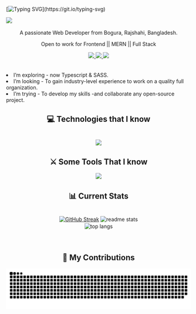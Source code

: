 

[![Typing SVG](https://readme-typing-svg.demolab.com?font=Fira+code&weight=800&size=23&pause=1000&color=C11BF7&center=true&random=false&width=435&lines=Hi+there+%F0%9F%91%8B;I'm+Shahin+Sadik!)](https://git.io/typing-svg)


<a  href="https://www.linkedin.com/in/shahinsadik/">
<img src="https://github.com/shahinsadik/shahinsadik/blob/main/banner.gif" />
</a>


<p align="center">A passionate Web Developer from Bogura, Rajshahi, Bangladesh.</p>
<p align="center"> Open to work for Frontend || MERN || Full Stack  </p> 

<div align="center" align="center"> 
  <a href="mailto:shahinsadik@gmail.com">
    <img src="https://img.shields.io/badge/Gmail-333333?style=for-the-badge&logo=gmail&logoColor=red" />
  </a>
  <a href="https://linkedin.com/in/shahinsadik" target="_blank">
    <img src="https://img.shields.io/badge/LinkedIn-0077B5?style=for-the-badge&logo=linkedin&logoColor=white" target="_blank" />
  </a>
  <a href="https://salesp07.github.io" target="_blank">
     <img src="https://img.shields.io/badge/Portfolio-FF5722?style=for-the-badge&logo=todoist&logoColor=white" target="_blank" /> <!-- sqlite, safari, google-chrome are other good icon options -->
  </a>
</div> <br/><br/>
<li>I’m exploring - now Typescript & SASS.</li>
<li>I’m looking - To gain industry-level experience to work on a quality full organization.</li>
<li>I’m trying - To develop my skills -and collaborate any open-source project.</li>


<h2 align="center">💻 Technologies that I know</h2>

<br/>
<div align="center">
    <img src="https://skillicons.dev/icons?i=html,css,tailwind,react,javascript,nextjs,nodejs,express,firebase,mongodb," /><br>

<h2 align="center">⚔ Some Tools That I know</h2>
    <img src="https://skillicons.dev/icons?i=figma,vscode,github,git" /><br>
</div>





<h2 align="center">📊 Current Stats</h2>
<br>
<div align=center>
  <a width=45%   href="https://git.io/streak-stats"><img  width=55%  src="https://github-readme-streak-stats.herokuapp.com?user=shahinsadik&theme=synthwave&rank_icon=github&border_radius=10" alt="GitHub Streak" /></a>


 <img width=50% src="https://github-readme-stats-salesp07.vercel.app/api?username=shahinsadik&count_private=true&show_icons=true&theme=synthwave&rank_icon=github&border_radius=10" alt="readme stats" />
  
  <br/>
 <img width=325 align="center" src="https://github-readme-stats-salesp07.vercel.app/api/top-langs/?username=shahinsadik&hide=HTML&langs_count=8&layout=compact&theme=synthwave&border_radius=10&size_weight=0.5&count_weight=0.5&exclude_repo=github-readme-stats" alt="top langs" />
  
  
  
  
</div>
<br/>
<br/>
<div align="center">
  <h2>🥇 My Contributions </h2>
  
  <img alt="snake eating my contributions" src="https://raw.githubusercontent.com/salesp07/salesp07/output/github-contribution-grid-snake.svg" />
  
  <br/>
</div>





